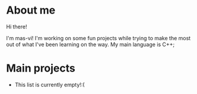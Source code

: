# About me

Hi there! 

I'm mas-vi! I'm working on some fun projects while trying to make the most out of what I've been learning on the way.
My main language is C++;


# Main projects

- This list is currently empty!:(



